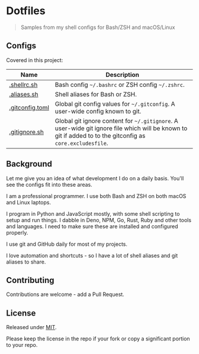 # Dotfiles
> Samples from my shell configs for Bash/ZSH and macOS/Linux


## Configs

Covered in this project:

Name                                | Description
---                                 | ---
[.shellrc.sh](/.shellrc.sh)         | Bash config `~/.bashrc` or ZSH config `~/.zshrc`. 
[.aliases.sh](/.aliases.sh)         | Shell aliases for Bash or ZSH. 
[.gitconfig.toml](/.gitconfig.toml) | Global git config values for `~/.gitconfig`. A user-wide config known to git.
[.gitignore.sh](/.gitignore.sh)     | Global git ignore content for `~/.gitignore`. A user-wide git ignore file which will be known to git if added to to the gitconfig as `core.excludesfile`.


## Background

Let me give you an idea of what development I do on a daily basis. You'll see the configs fit into these areas.

I am a professional programmer. I use both Bash and ZSH on both macOS and Linux laptops.

I program in Python and JavaScript mostly, with some shell scripting to setup and run things. I dabble in Deno, NPM, Go, Rust, Ruby and other tools and languages. I need to make sure these are installed and configured properly.

I use git and GitHub daily for most of my projects.

I love automation and shortcuts - so I have a lot of shell aliases and git aliases to share.


## Contributing

Contributions are welcome - add a Pull Request.


## License

Released under [MIT](/LICENSE).

Please keep the license in the repo if your fork or copy a significant portion to your repo.
